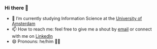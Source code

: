 ### Hi there 👋

- 🌱 I’m currently studying Information Science at the [University of Amsterdam](https://uva.nl)
- 📫 How to reach me: feel free to give me a shout by [email](mailto:huib.wolse@student.uva.nl) or connect with me on [LinkedIn](https://linkedin.com/in/HuibWolse)
- 😄 Pronouns: he/him 🏳️‍🌈

